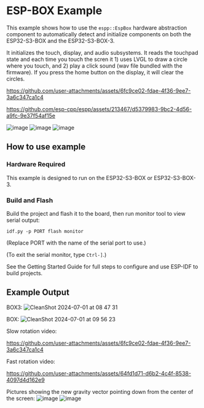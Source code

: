 # ESP-BOX Example

This example shows how to use the `espp::EspBox` hardware abstraction component
to automatically detect and initialize components on both the ESP32-S3-BOX and
the ESP32-S3-BOX-3.

It initializes the touch, display, and audio subsystems. It reads the touchpad
state and each time you touch the scren it 1) uses LVGL to draw a circle where
you touch, and 2) play a click sound (wav file bundled with the firmware). If
you press the home button on the display, it will clear the circles.

https://github.com/user-attachments/assets/6fc9ce02-fdae-4f36-9ee7-3a6c347ca1c4

https://github.com/esp-cpp/espp/assets/213467/d5379983-9bc2-4d56-a9fc-9e37f54af15e

![image](https://github.com/esp-cpp/espp/assets/213467/bfb45218-0d1f-4a07-ba30-c0c74a1657b9)
![image](https://github.com/esp-cpp/espp/assets/213467/c7216cfd-330d-4610-baf2-30001c98ff42)
![image](https://github.com/user-attachments/assets/6d9901f1-f4fe-433a-b6d5-c8c82abd14b7)

## How to use example

### Hardware Required

This example is designed to run on the ESP32-S3-BOX or ESP32-S3-BOX-3.

### Build and Flash

Build the project and flash it to the board, then run monitor tool to view
serial output:

```
idf.py -p PORT flash monitor
```

(Replace PORT with the name of the serial port to use.)

(To exit the serial monitor, type ``Ctrl-]``.)

See the Getting Started Guide for full steps to configure and use ESP-IDF to build projects.

## Example Output

BOX3:
![CleanShot 2024-07-01 at 08 47 31](https://github.com/esp-cpp/espp/assets/213467/27cdec8e-6db0-4e3d-8fd6-91052ce2ad92)

BOX:
![CleanShot 2024-07-01 at 09 56 23](https://github.com/esp-cpp/espp/assets/213467/2f758ff5-a82e-4620-896e-99223010f013)

Slow rotation video:

https://github.com/user-attachments/assets/6fc9ce02-fdae-4f36-9ee7-3a6c347ca1c4

Fast rotation video:

https://github.com/user-attachments/assets/64fd1d71-d6b2-4c4f-8538-4097d4d162e9

Pictures showing the new gravity vector pointing down from the center of the screen:
![image](https://github.com/user-attachments/assets/0a971b19-95b9-468c-8d5b-e99f2fbf76b9)
![image](https://github.com/user-attachments/assets/6d9901f1-f4fe-433a-b6d5-c8c82abd14b7)

